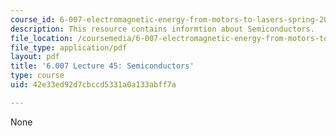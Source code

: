 ```yaml
---
course_id: 6-007-electromagnetic-energy-from-motors-to-lasers-spring-2011
description: This resource contains informtion about Semiconductors.
file_location: /coursemedia/6-007-electromagnetic-energy-from-motors-to-lasers-spring-2011/42e33ed92d7cbccd5331a0a133abff7a_MIT6_007S11_lec45.pdf
file_type: application/pdf
layout: pdf
title: '6.007 Lecture 45: Semiconductors'
type: course
uid: 42e33ed92d7cbccd5331a0a133abff7a

---
```

None